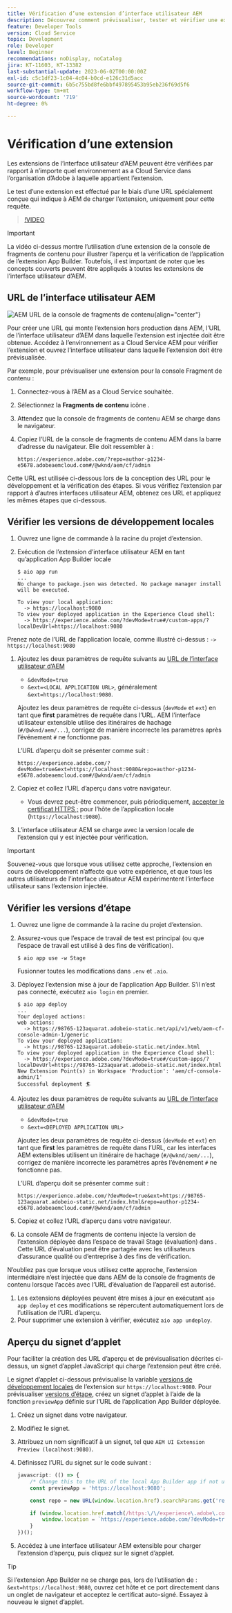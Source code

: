```yaml
---
title: Vérification d’une extension d’interface utilisateur AEM
description: Découvrez comment prévisualiser, tester et vérifier une extension de l’interface utilisateur d’AEM avant son déploiement en production.
feature: Developer Tools
version: Cloud Service
topic: Development
role: Developer
level: Beginner
recommendations: noDisplay, noCatalog
jira: KT-11603, KT-13382
last-substantial-update: 2023-06-02T00:00:00Z
exl-id: c5c1df23-1c04-4c04-b0cd-e126c31d5acc
source-git-commit: 6b5c755bd8fe6bbf497895453b95eb236f69d5f6
workflow-type: tm+mt
source-wordcount: '719'
ht-degree: 0%

---
```


# Vérification d’une extension

Les extensions de l’interface utilisateur d’AEM peuvent être vérifiées par rapport à n’importe quel environnement as a Cloud Service dans l’organisation d’Adobe à laquelle appartient l’extension.

Le test d’une extension est effectué par le biais d’une URL spécialement conçue qui indique à AEM de charger l’extension, uniquement pour cette requête.

>[!VIDEO](https://video.tv.adobe.com/v/3412877?quality=12&learn=on)

>[!IMPORTANT]
>
> La vidéo ci-dessus montre l’utilisation d’une extension de la console de fragments de contenu pour illustrer l’aperçu et la vérification de l’application de l’extension App Builder. Toutefois, il est important de noter que les concepts couverts peuvent être appliqués à toutes les extensions de l’interface utilisateur d’AEM.

## URL de l’interface utilisateur AEM

![AEM URL de la console de fragments de contenu](./assets/verify/content-fragment-console-url.png){align="center"}

Pour créer une URL qui monte l’extension hors production dans AEM, l’URL de l’interface utilisateur d’AEM dans laquelle l’extension est injectée doit être obtenue. Accédez à l’environnement as a Cloud Service AEM pour vérifier l’extension et ouvrez l’interface utilisateur dans laquelle l’extension doit être prévisualisée.

Par exemple, pour prévisualiser une extension pour la console Fragment de contenu :

1. Connectez-vous à l’AEM as a Cloud Service souhaitée.
2. Sélectionnez la __Fragments de contenu__ icône .
3. Attendez que la console de fragments de contenu AEM se charge dans le navigateur.
4. Copiez l’URL de la console de fragments de contenu AEM dans la barre d’adresse du navigateur. Elle doit ressembler à :

   ```
   https://experience.adobe.com/?repo=author-p1234-e5678.adobeaemcloud.com#/@wknd/aem/cf/admin
   ```

Cette URL est utilisée ci-dessous lors de la conception des URL pour le développement et la vérification des étapes. Si vous vérifiez l’extension par rapport à d’autres interfaces utilisateur AEM, obtenez ces URL et appliquez les mêmes étapes que ci-dessous.

## Vérifier les versions de développement locales

1. Ouvrez une ligne de commande à la racine du projet d’extension.
1. Exécution de l’extension d’interface utilisateur AEM en tant qu’application App Builder locale

   ```shell
   $ aio app run
   ...
   No change to package.json was detected. No package manager install will be executed.
   
   To view your local application:
     -> https://localhost:9080
   To view your deployed application in the Experience Cloud shell:
     -> https://experience.adobe.com/?devMode=true#/custom-apps/?localDevUrl=https://localhost:9080
   ```

Prenez note de l’URL de l’application locale, comme illustré ci-dessus : `-> https://localhost:9080`

1. Ajoutez les deux paramètres de requête suivants au [URL de l’interface utilisateur d’AEM](#aem-ui-url)
   + `&devMode=true`
   + `&ext=<LOCAL APPLICATION URL>`, généralement `&ext=https://localhost:9080`.

   Ajoutez les deux paramètres de requête ci-dessus (`devMode` et `ext`) en tant que __first__ paramètres de requête dans l’URL. AEM l’interface utilisateur extensible utilise des itinéraires de hachage (`#/@wknd/aem/...`), corrigez de manière incorrecte les paramètres après l’événement `#` ne fonctionne pas.

   L’URL d’aperçu doit se présenter comme suit :

   ```
   https://experience.adobe.com/?devMode=true&ext=https://localhost:9080&repo=author-p1234-e5678.adobeaemcloud.com#/@wknd/aem/cf/admin
   ```

2. Copiez et collez l’URL d’aperçu dans votre navigateur.

   + Vous devrez peut-être commencer, puis périodiquement, [accepter le certificat HTTPS ;](https://developer.adobe.com/uix/docs/services/aem-cf-console-admin/extension-development/#accepting-the-certificate-first-time-users) pour l’hôte de l’application locale (`https://localhost:9080`).

3. L’interface utilisateur AEM se charge avec la version locale de l’extension qui y est injectée pour vérification.

>[!IMPORTANT]
>
>Souvenez-vous que lorsque vous utilisez cette approche, l’extension en cours de développement n’affecte que votre expérience, et que tous les autres utilisateurs de l’interface utilisateur AEM expérimentent l’interface utilisateur sans l’extension injectée.

## Vérifier les versions d’étape

1. Ouvrez une ligne de commande à la racine du projet d’extension.
1. Assurez-vous que l’espace de travail de test est principal (ou que l’espace de travail est utilisé à des fins de vérification).

   ```shell
   $ aio app use -w Stage
   ```

   Fusionner toutes les modifications dans `.env` et `.aio`.

1. Déployez l’extension mise à jour de l’application App Builder. S’il n’est pas connecté, exécutez `aio login` en premier.

   ```shell
   $ aio app deploy
   ...
   Your deployed actions:
   web actions:
     -> https://98765-123aquarat.adobeio-static.net/api/v1/web/aem-cf-console-admin-1/generic 
   To view your deployed application:
     -> https://98765-123aquarat.adobeio-static.net/index.html
   To view your deployed application in the Experience Cloud shell:
     -> https://experience.adobe.com/?devMode=true#/custom-apps/?localDevUrl=https://98765-123aquarat.adobeio-static.net/index.html
   New Extension Point(s) in Workspace 'Production': 'aem/cf-console-admin/1'
   Successful deployment 🏄
   ```

1. Ajoutez les deux paramètres de requête suivants au [URL de l’interface utilisateur d’AEM](#aem-ui-url)
   + `&devMode=true`
   + `&ext=<DEPLOYED APPLICATION URL>`

   Ajoutez les deux paramètres de requête ci-dessus (`devMode` et `ext`) en tant que __first__ les paramètres de requête dans l’URL, car les interfaces AEM extensibles utilisent un itinéraire de hachage (`#/@wknd/aem/...`), corrigez de manière incorrecte les paramètres après l’événement `#` ne fonctionne pas.

   L’URL d’aperçu doit se présenter comme suit :

   ```
   https://experience.adobe.com/?devMode=true&ext=https://98765-123aquarat.adobeio-static.net/index.html&repo=author-p1234-e5678.adobeaemcloud.com#/@wknd/aem/cf/admin
   ```

1. Copiez et collez l’URL d’aperçu dans votre navigateur.
1. La console AEM de fragments de contenu injecte la version de l’extension déployée dans l’espace de travail Stage (évaluation) dans . Cette URL d’évaluation peut être partagée avec les utilisateurs d’assurance qualité ou d’entreprise à des fins de vérification.

N’oubliez pas que lorsque vous utilisez cette approche, l’extension intermédiaire n’est injectée que dans AEM de la console de fragments de contenu lorsque l’accès avec l’URL d’évaluation de l’appareil est autorisé.

1. Les extensions déployées peuvent être mises à jour en exécutant `aio app deploy` et ces modifications se répercutent automatiquement lors de l’utilisation de l’URL d’aperçu.
1. Pour supprimer une extension à vérifier, exécutez `aio app undeploy`.

## Aperçu du signet d’applet

Pour faciliter la création des URL d’aperçu et de prévisualisation décrites ci-dessus, un signet d’applet JavaScript qui charge l’extension peut être créé.

Le signet d’applet ci-dessous prévisualise la variable [versions de développement locales](#verify-local-development-builds) de l’extension sur `https://localhost:9080`. Pour prévisualiser [versions d’étape](#verify-stage-builds), créez un signet d’applet à l’aide de la fonction `previewApp` définie sur l’URL de l’application App Builder déployée.

1. Créez un signet dans votre navigateur.
2. Modifiez le signet.
3. Attribuez un nom significatif à un signet, tel que `AEM UI Extension Preview (localhost:9080)`.
4. Définissez l’URL du signet sur le code suivant :

   ```javascript
   javascript: (() => {
       /* Change this to the URL of the local App Builder app if not using https://localhost:9080 */
       const previewApp = 'https://localhost:9080';
   
       const repo = new URL(window.location.href).searchParams.get('repo');
   
       if (window.location.href.match(/https:\/\/experience\.adobe\.com\/.*\/aem\/cf\/(editor|admin)\/.*/i)) {
           window.location = `https://experience.adobe.com/?devMode=true&ext=${previewApp}&repo=${repo}${window.location.hash}`;
       } 
   })();
   ```

5. Accédez à une interface utilisateur AEM extensible pour charger l’extension d’aperçu, puis cliquez sur le signet d’applet.

>[!TIP]
>
> Si l’extension App Builder ne se charge pas, lors de l’utilisation de : `&ext=https://localhost:9080`, ouvrez cet hôte et ce port directement dans un onglet de navigateur et acceptez le certificat auto-signé. Essayez à nouveau le signet d’applet.
